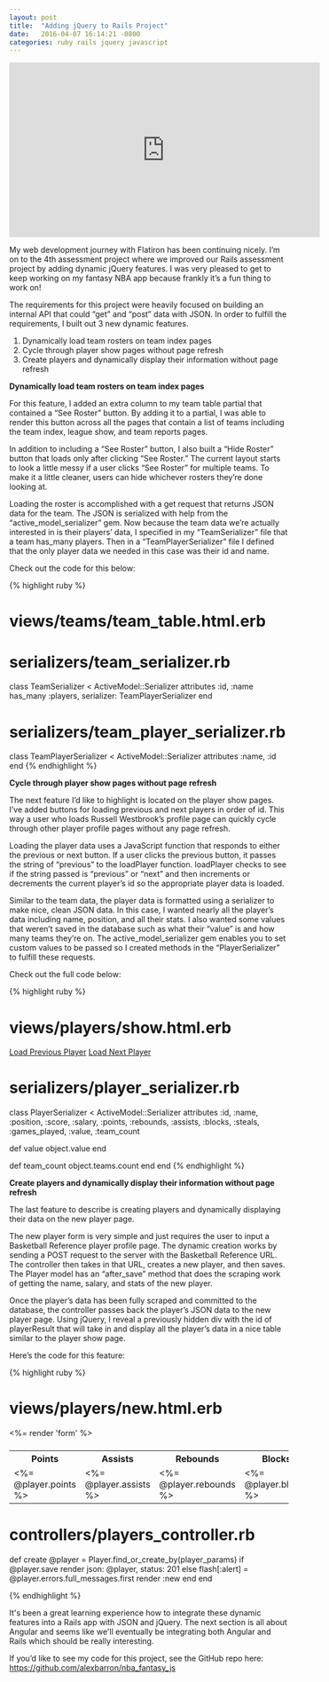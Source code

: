```yaml
---
layout: post
title:  "Adding jQuery to Rails Project"
date:   2016-04-07 16:14:21 -0800
categories: ruby rails jquery javascript
---
```

<iframe width="560" height="315" src="https://www.youtube.com/embed/UEkgwQE-6II" frameborder="0" allowfullscreen></iframe>

My web development journey with Flatiron has been continuing nicely. I’m on to the 4th assessment project where we improved our Rails assessment project by adding dynamic jQuery features. I was very pleased to get to keep working on my fantasy NBA app because frankly it’s a fun thing to work on! 

The requirements for this project were heavily focused on building an internal API that could “get” and “post” data with JSON. In order to fulfill the requirements, I built out 3 new dynamic features.

<ol>
  <li>Dynamically load team rosters on team index pages</li>
  <li>Cycle through player show pages without page refresh</li>
  <li>Create players and dynamically display their information without page refresh</li>
</ol>

<strong>Dynamically load team rosters on team index pages</strong>

For this feature, I added an extra column to my team table partial that contained a “See Roster” button. By adding it to a partial, I was able to render this button across all the pages that contain a list of teams including the team index, league show, and team reports pages.

In addition to including a “See Roster” button, I also built a “Hide Roster” button that loads only after clicking “See Roster.” The current layout starts to look a little messy if a user clicks “See Roster” for multiple teams. To make it a little cleaner, users can hide whichever rosters they’re done looking at.

Loading the roster is accomplished with a get request that returns JSON data for the team. The JSON is serialized with help from the “active_model_serializer” gem. Now because the team data we’re actually interested in is their players’ data, I specified in my “TeamSerializer” file that a team has_many players. Then in a “TeamPlayerSerializer” file I defined that the only player data we needed in this case was their id and name.

Check out the code for this below:

{% highlight ruby %}
# views/teams/team_table.html.erb

<script type="text/javascript">
  $(document).ready(loadRoster);
  $(document).on('page:load', loadRoster);
  function loadRoster(){
    $(".js-roster").on("click", function() {
      var id = $(this).data("id");
      $.get('/teams/' + id + '.json', function(data){
        var players = data["team"]["players"];
        var rosterHTML = '<ol>'
        $.each(players, function(i, player){
          rosterHTML += '<li><a href="/players/' + player.id + '">' +  player.name + '</li>';
        })
        rosterHTML += '</ol><a href="#" class="js-hide-roster btn btn-primary btn-xs" data-id="' + id + '">Hide Roster</a>';
        $('#rosterCell-' + id).html(rosterHTML);
        hideRoster();
      })
    });
  };
  function hideRoster(){
    $(".js-hide-roster").on("click", function() {
      var id = $(this).data("id");
      $('#rosterCell-' + id).html('<a href="#" class="js-roster btn btn-primary btn-xs" data-id="' + id + '">See Roster</a>');
      loadRoster();
    });
  };
</script>

# serializers/team_serializer.rb

class TeamSerializer < ActiveModel::Serializer
  attributes :id, :name
  has_many :players, serializer: TeamPlayerSerializer
end

# serializers/team_player_serializer.rb

class TeamPlayerSerializer < ActiveModel::Serializer
  attributes :name, :id
end
{% endhighlight %}

<strong>Cycle through player show pages without page refresh</strong>

The next feature I’d like to highlight is located on the player show pages. I’ve added buttons for loading previous and next players in order of id. This way a user who loads Russell Westbrook’s profile page can quickly cycle through other player profile pages without any page refresh.

Loading the player data uses a JavaScript function that responds to either the previous or next button. If a user clicks the previous button, it passes the string of “previous” to the loadPlayer function. loadPlayer checks to see if the string passed is “previous” or “next” and then increments or decrements the current player’s id so the appropriate player data is loaded.

Similar to the team data, the player data is formatted using a serializer to make nice, clean JSON data. In this case, I wanted nearly all the player’s data including name, position, and all their stats. I also wanted some values that weren’t saved in the database such as what their “value” is and how many teams they’re on. The active_model_serializer gem enables you to set custom values to be passed so I created methods in the “PlayerSerializer” to fulfill these requests.

Check out the full code below:

{% highlight ruby %}
# views/players/show.html.erb

<a href="#" class="js-previous btn btn-primary" data-id="<%=@player.id%>">Load Previous Player</a>
<a href="#" class="js-next btn btn-primary" data-id="<%=@player.id%>">Load Next Player</a>

<script type="text/javascript">
  $(document).ready(setListeners);
  $(document).on('page:load', setListeners);
  function setListeners(){
    $(".js-next").on("click", function() {
      loadPlayer("next");
    });
    $(".js-previous").on("click", function() {
      loadPlayer("previous");
    });
  }
  function loadPlayer(direction){
    var id;
    if(direction === "next"){
      id = parseInt($(".js-next").attr("data-id")) + 1;
    } else if (direction === "previous"){
      id = parseInt($(".js-previous").attr("data-id")) - 1;
    }
    
    $.get("/players/" + id + ".json", function(data) {
      $(".js-next").attr("data-id", data.player.id);
      $(".js-previous").attr("data-id", data.player.id);
      // Set top information
      $("h1").text(data.player.name + '(' + data.player.position + ')');
      $("h3").text('Score: ' + data.player.score);
      $("#salary").text('Salary: $' + data.player.salary.toLocaleString());
      $("#value").text('Score Per Million: ' + data.player.value);
      if(data.player.team_count === 1){
        $("#team_count").text('Num of Teams: ' + data.player.team_count + " team");
      } else {
        $("#team_count").text('Num of Teams: ' + data.player.team_count + " teams");
      }
      // Set stats
      $("#points").text(data.player.points);
      $("#assists").text(data.player.assists);
      $("#rebounds").text(data.player.rebounds);
      $("#blocks").text(data.player.blocks);
      $("#steals").text(data.player.steals);
      $("#games_played").text(data.player.games_played);
    });
  }
</script>

# serializers/player_serializer.rb

class PlayerSerializer < ActiveModel::Serializer
  attributes :id, :name, :position, :score, :salary, :points, :rebounds, :assists, :blocks, :steals, :games_played, :value, :team_count

  def value
    object.value
  end

  def team_count
    object.teams.count
  end
end
{% endhighlight %}

<strong>Create players and dynamically display their information without page refresh</strong>

The last feature to describe is creating players and dynamically displaying their data on the new player page. 

The new player form is very simple and just requires the user to input a Basketball Reference player profile page. The dynamic creation works by sending a POST request to the server with the Basketball Reference URL. The controller then takes in that URL, creates a new player, and then saves. The Player model has an “after_save” method that does the scraping work of getting the name, salary, and stats of the new player.

Once the player’s data has been fully scraped and committed to the database, the controller passes back the player’s JSON data to the new player page. Using jQuery, I reveal a previously hidden div with the id of playerResult that will take in and display all the player’s data in a nice table similar to the player show page.

Here’s the code for this feature:

{% highlight ruby %}
# views/players/new.html.erb

<%= render 'form' %>

<h3 id="status"></h3>

<div id="playerResult">
  
  <p id="score"></p>
  <p id="salary"></p>
  <p id="value"></p>

  <table class="table table-striped table-condensed">
    <tr>
      <th>Points</th>
      <th>Assists</th>
      <th>Rebounds</th>  
      <th>Blocks</th>
      <th>Steals</th>
      <th>Games Played</th>
    </tr>
    <tr>
      <td id="points"><%= @player.points %></td>
      <td id="assists"><%= @player.assists %></td>
      <td id="rebounds"><%= @player.rebounds %></td>
      <td id="blocks"><%= @player.blocks %></td>
      <td id="steals"><%= @player.steals %></td>
      <td id="games_played"><%= @player.games_played %></td>
    </tr>
  </table>
</div>

<script type="text/javascript">
  $(function () {
    $('form').submit(function(event) {
      $("#status").text("Loading new player...");
      event.preventDefault();
      
      var player_url = $(this).serialize();
      var posting = $.post('/players', player_url);
      posting.done(function(data){
        $("#playerResult").show();
        $("#status").text("Successfully added " + data.player.name);
        $("#score").text('Score: ' + data.player.score);
        $("#salary").text('Salary: $' + data.player.salary.toLocaleString());
        $("#value").text('Score Per Million: ' + data.player.value);
        $("#points").text(data.player.points);
        $("#assists").text(data.player.assists);
        $("#rebounds").text(data.player.rebounds);
        $("#blocks").text(data.player.blocks);
        $("#steals").text(data.player.steals);
        $("#games_played").text(data.player.games_played);
      })
    });
  });
</script>

# controllers/players_controller.rb

def create
    @player = Player.find_or_create_by(player_params)
    if @player.save
      render json: @player, status: 201
    else
      flash[:alert] = @player.errors.full_messages.first
      render :new
    end
  end

{% endhighlight %}

It's been a great learning experience how to integrate these dynamic features into a Rails app with JSON and jQuery. The next section is all about Angular and seems like we'll eventually be integrating both Angular and Rails which should be really interesting.

If you’d like to see my code for this project, see the GitHub repo here: <a href="https://github.com/alexbarron/nba_fantasy_js">https://github.com/alexbarron/nba_fantasy_js</a>
